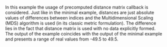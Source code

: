 In this example the usage of precomputed distance matrix callback is considered.
Just like in the minimal example, distances are just absolute values of differences
between indices and the Multidimensional Scaling (MDS) algorithm is used 
(in its classic metric formulation). The difference lies in the fact that 
distance matrix is used with no data explicitly formed. The output of the example
coincides with the output of the minimal example and presents a range 
of real values from -49.5 to 49.5.
